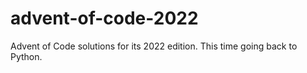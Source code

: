 # advent-of-code-2022

Advent of Code solutions for its 2022 edition. This time going back to Python.

